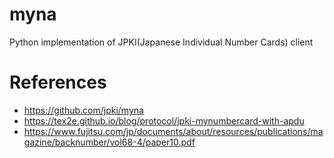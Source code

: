 # myna
Python implementation of JPKI(Japanese Individual Number Cards) client

# References
- https://github.com/jpki/myna
- https://tex2e.github.io/blog/protocol/jpki-mynumbercard-with-apdu
- https://www.fujitsu.com/jp/documents/about/resources/publications/magazine/backnumber/vol68-4/paper10.pdf